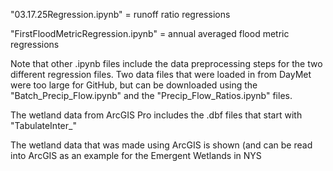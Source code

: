 "03.17.25Regression.ipynb" = runoff ratio regressions

"FirstFloodMetricRegression.ipynb" = annual averaged flood metric regressions

Note that other .ipynb files include the data preprocessing steps for the two different regression files. 
Two data files that were loaded in from DayMet were too large for GitHub, 
but can be downloaded using the "Batch_Precip_Flow.ipynb" and the "Precip_Flow_Ratios.ipynb" files.

The wetland data from ArcGIS Pro includes the .dbf files that start with "TabulateInter_"

The wetland data that was made using ArcGIS is shown (and can be read into ArcGIS as an example for the Emergent Wetlands in NYS
